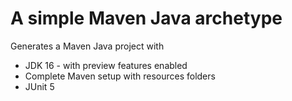 # A simple Maven Java archetype

Generates a Maven Java project with

- JDK 16 - with preview features enabled
- Complete Maven setup with resources folders
- JUnit 5
